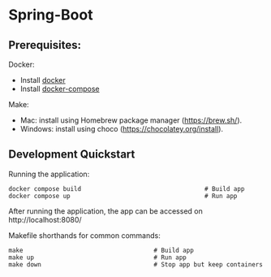 # Spring-Boot

## Prerequisites:

Docker:

-   Install [docker](https://www.docker.com/)
-   Install [docker-compose](https://docs.docker.com/compose/install/)

Make:

-   Mac: install using Homebrew package manager (https://brew.sh/).
-   Windows: install using choco (https://chocolatey.org/install).

## Development Quickstart

Running the application:

    docker compose build                                  # Build app
    docker compose up                                     # Run app

After running the application, the app can be accessed on http://localhost:8080/

Makefile shorthands for common commands:

    make                                    # Build app
    make up                                 # Run app
    make down                               # Stop app but keep containers
